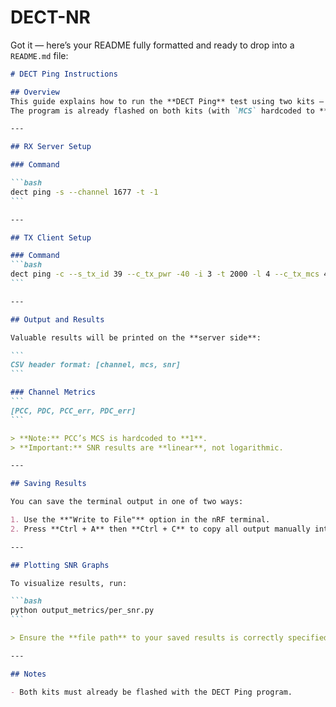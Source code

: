# DECT-NR
Got it — here’s your README fully formatted and ready to drop into a `README.md` file:

````{"variant":"standard","title":"README.md for DECT Ping Instructions","id":"21640"}
# DECT Ping Instructions

## Overview
This guide explains how to run the **DECT Ping** test using two kits — one configured as the RX server and the other as the TX client.  
The program is already flashed on both kits (with `MCS` hardcoded to **4**).

---

## RX Server Setup

### Command

```bash
dect ping -s --channel 1677 -t -1
```

---

## TX Client Setup

### Command
```bash
dect ping -c --s_tx_id 39 --c_tx_pwr -40 -i 3 -t 2000 -l 4 --c_tx_mcs 4 --c_count 4096 --channel 1677 --c_slots 3
```

---

## Output and Results

Valuable results will be printed on the **server side**:

```
CSV header format: [channel, mcs, snr]
```

### Channel Metrics
```
[PCC, PDC, PCC_err, PDC_err]
```

> **Note:** PCC’s MCS is hardcoded to **1**.  
> **Important:** SNR results are **linear**, not logarithmic.

---

## Saving Results

You can save the terminal output in one of two ways:

1. Use the **"Write to File"** option in the nRF terminal.
2. Press **Ctrl + A** then **Ctrl + C** to copy all output manually into a csv file.

---

## Plotting SNR Graphs

To visualize results, run:

```bash
python output_metrics/per_snr.py
```

> Ensure the **file path** to your saved results is correctly specified inside the script.

---

## Notes

- Both kits must already be flashed with the DECT Ping program.

````
